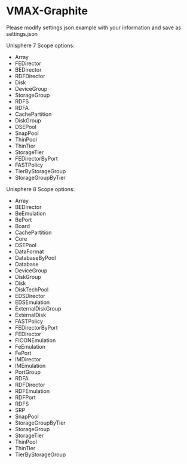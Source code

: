 # VMAX-Graphite

Please modify settings.json.example with your information and save as settings.json

Unisphere 7 Scope options:

- Array
- FEDirector
- BEDirector
- RDFDirector
- Disk
- DeviceGroup
- StorageGroup
- RDFS
- RDFA
- CachePartition
- DiskGroup
- DSEPool
- SnapPool
- ThinPool
- ThinTier
- StorageTier
- FEDirectorByPort
- FASTPolicy
- TierByStorageGroup
- StorageGroupByTier


Unisphere 8 Scope options:

- Array
- BEDirector
- BeEmulation
- BePort
- Board
- CachePartition
- Core
- DSEPool
- DataFormat
- DatabaseByPool
- Database
- DeviceGroup
- DiskGroup
- Disk
- DiskTechPool
- EDSDirector
- EDSEmulation
- ExternalDiskGroup
- ExternalDisk
- FASTPolicy
- FEDirectorByPort
- FEDirector
- FICONEmulation
- FeEmulation
- FePort
- IMDirector
- IMEmulation
- PortGroup
- RDFA
- RDFDirector
- RDFEmulation
- RDFPort
- RDFS
- SRP
- SnapPool
- StorageGroupByTier
- StorageGroup
- StorageTier
- ThinPool
- ThinTier
- TierByStorageGroup
